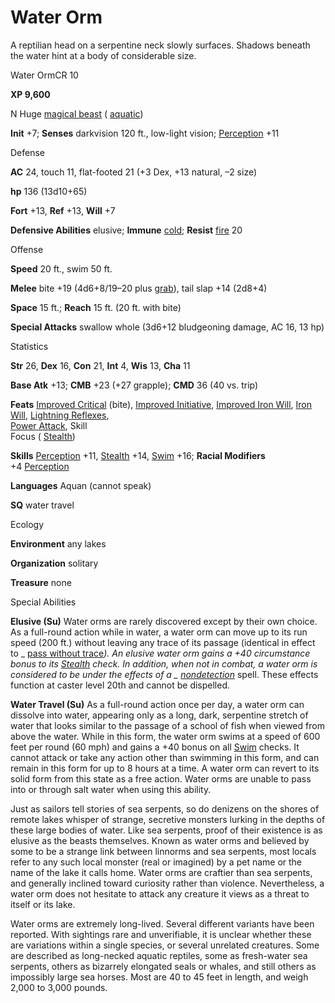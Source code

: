 # Water Orm

A reptilian head on a serpentine neck slowly surfaces. Shadows beneath the water hint at a body of considerable size.

Water OrmCR 10

**XP 9,600**

N Huge [magical beast](monsters/creatureTypes#_magical-beast) ( [aquatic](monsters/creatureTypes#_aquatic-subtype))

**Init** +7; **Senses** darkvision 120 ft., low-light vision; [Perception](additionalMonsters/../skills/perception#_perception) +11

Defense

**AC** 24, touch 11, flat-footed 21 (+3 Dex, +13 natural, –2 size)

**hp** 136 (13d10+65)

**Fort** +13, **Ref** +13, **Will** +7

**Defensive Abilities** elusive; **Immune** [cold](monsters/creatureTypes#_cold-subtype); **Resist** [fire](monsters/creatureTypes#_fire-subtype) 20

Offense

**Speed** 20 ft., swim 50 ft.

**Melee** bite +19 (4d6+8/19–20 plus [grab](monsters/universalMonsterRules#_grab)), tail slap +14 (2d8+4)

**Space** 15 ft.; **Reach** 15 ft. (20 ft. with bite)

**Special Attacks** swallow whole (3d6+12 bludgeoning damage, AC 16, 13 hp)

Statistics

**Str** 26, **Dex** 16, **Con** 21, **Int** 4, **Wis** 13, **Cha** 11

**Base Atk** +13; **CMB** +23 (+27 grapple); **CMD** 36 (40 vs. trip)

**Feats** [Improved Critical](additionalMonsters/../feats#_improved-critical) (bite), [Improved Initiative](additionalMonsters/../feats#_improved-initiative), [Improved Iron Will](additionalMonsters/../feats#_improved-iron-will), [Iron Will](additionalMonsters/../feats#_iron-will), [Lightning Reflexes](additionalMonsters/../feats#_lightning-reflexes),   
 [Power Attack](additionalMonsters/../feats#_power-attack), Skill   
Focus ( [Stealth](additionalMonsters/../skills/stealth#_stealth))

**Skills** [Perception](additionalMonsters/../skills/perception#_perception) +11, [Stealth](additionalMonsters/../skills/stealth#_stealth) +14, [Swim](additionalMonsters/../skills/swim#_swim) +16; **Racial Modifiers**   
+4 [Perception](additionalMonsters/../skills/perception#_perception)

**Languages** Aquan (cannot speak)

**SQ** water travel

Ecology

**Environment** any lakes

**Organization** solitary

**Treasure** none

Special Abilities

**Elusive (Su)** Water orms are rarely discovered except by their own choice. As a full-round action while in water, a water orm can move up to its run speed (200 ft.) without leaving any trace of its passage (identical in effect to _ [pass without trace](additionalMonsters/../spells/passWithoutTrace#_pass-without-trace)_). An elusive water orm gains a +40 circumstance bonus to its [Stealth](additionalMonsters/../skills/stealth#_stealth) check. In addition, when not in combat, a water orm is considered to be under the effects of a _ [nondetection](additionalMonsters/../spells/nondetection#_nondetection)_ spell. These effects function at caster level 20th and cannot be dispelled.

**Water Travel (Su)** As a full-round action once per day, a water orm can dissolve into water, appearing only as a long, dark, serpentine stretch of water that looks similar to the passage of a school of fish when viewed from above the water. While in this form, the water orm swims at a speed of 600 feet per round (60 mph) and gains a +40 bonus on all [Swim](additionalMonsters/../skills/swim#_swim) checks. It cannot attack or take any action other than swimming in this form, and can remain in this form for up to 8 hours at a time. A water orm can revert to its solid form from this state as a free action. Water orms are unable to pass into or through salt water when using this ability.

Just as sailors tell stories of sea serpents, so do denizens on the shores of remote lakes whisper of strange, secretive monsters lurking in the depths of these large bodies of water. Like sea serpents, proof of their existence is as elusive as the beasts themselves. Known as water orms and believed by some to be a strange link between linnorms and sea serpents, most locals refer to any such local monster (real or imagined) by a pet name or the name of the lake it calls home. Water orms are craftier than sea serpents, and generally inclined toward curiosity rather than violence. Nevertheless, a water orm does not hesitate to attack any creature it views as a threat to itself or its lake.

Water orms are extremely long-lived. Several different variants have been reported. With sightings rare and unverifiable, it is unclear whether these are variations within a single species, or several unrelated creatures. Some are described as long-necked aquatic reptiles, some as fresh-water sea serpents, others as bizarrely elongated seals or whales, and still others as impossibly large sea horses. Most are 40 to 45 feet in length, and weigh 2,000 to 3,000 pounds.

